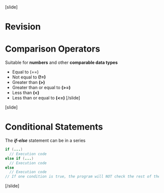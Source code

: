 [slide]
# Revision

# Comparison Operators
Suitable for **numbers** and other **comparable data types**

* Equal to (==)
* Not equal to **(!=)**
* Greater than **(>)**
* Greater than or equal to **(>=)**
* Less than **(<)**
* Less than or equal to **(<=)**
[/slide]

[slide]
# Conditional Statements
The ***if-else*** statement can be in a series
```java
if (...) 
  // Execution code
else if (...) 
  // Execution code
else
  // Execution code
// If one condition is true, the program will NOT check the rest of the conditions
``` 
[/slide]